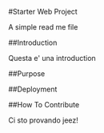 #Starter Web Project

A simple read me file

##Introduction

Questa e' una introduction

##Purpose

##Deployment

##How To Contribute

Ci sto provando jeez!